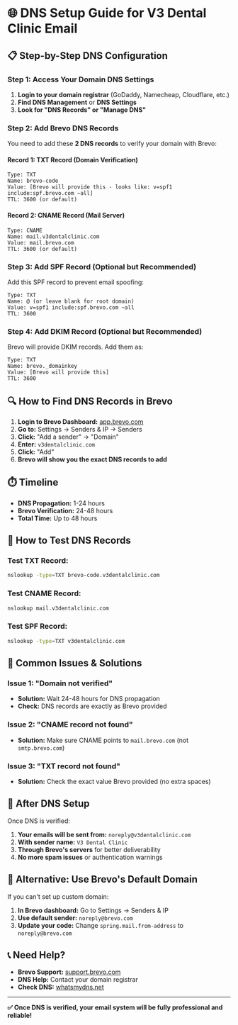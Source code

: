 # 🌐 DNS Setup Guide for V3 Dental Clinic Email

## 📋 **Step-by-Step DNS Configuration**

### **Step 1: Access Your Domain DNS Settings**

1. **Login to your domain registrar** (GoDaddy, Namecheap, Cloudflare, etc.)
2. **Find DNS Management** or **DNS Settings**
3. **Look for "DNS Records" or "Manage DNS"**

### **Step 2: Add Brevo DNS Records**

You need to add these **2 DNS records** to verify your domain with Brevo:

#### **Record 1: TXT Record (Domain Verification)**
```
Type: TXT
Name: brevo-code
Value: [Brevo will provide this - looks like: v=spf1 include:spf.brevo.com ~all]
TTL: 3600 (or default)
```

#### **Record 2: CNAME Record (Mail Server)**
```
Type: CNAME
Name: mail.v3dentalclinic.com
Value: mail.brevo.com
TTL: 3600 (or default)
```

### **Step 3: Add SPF Record (Optional but Recommended)**

Add this SPF record to prevent email spoofing:

```
Type: TXT
Name: @ (or leave blank for root domain)
Value: v=spf1 include:spf.brevo.com ~all
TTL: 3600
```

### **Step 4: Add DKIM Record (Optional but Recommended)**

Brevo will provide DKIM records. Add them as:

```
Type: TXT
Name: brevo._domainkey
Value: [Brevo will provide this]
TTL: 3600
```

## 🔍 **How to Find DNS Records in Brevo**

1. **Login to Brevo Dashboard:** [app.brevo.com](https://app.brevo.com)
2. **Go to:** Settings → Senders & IP → Senders
3. **Click:** "Add a sender" → "Domain"
4. **Enter:** `v3dentalclinic.com`
5. **Click:** "Add"
6. **Brevo will show you the exact DNS records to add**

## ⏱️ **Timeline**

- **DNS Propagation:** 1-24 hours
- **Brevo Verification:** 24-48 hours
- **Total Time:** Up to 48 hours

## 🧪 **How to Test DNS Records**

### **Test TXT Record:**
```bash
nslookup -type=TXT brevo-code.v3dentalclinic.com
```

### **Test CNAME Record:**
```bash
nslookup mail.v3dentalclinic.com
```

### **Test SPF Record:**
```bash
nslookup -type=TXT v3dentalclinic.com
```

## 🚨 **Common Issues & Solutions**

### **Issue 1: "Domain not verified"**
- **Solution:** Wait 24-48 hours for DNS propagation
- **Check:** DNS records are exactly as Brevo provided

### **Issue 2: "CNAME record not found"**
- **Solution:** Make sure CNAME points to `mail.brevo.com` (not `smtp.brevo.com`)

### **Issue 3: "TXT record not found"**
- **Solution:** Check the exact value Brevo provided (no extra spaces)

## 📧 **After DNS Setup**

Once DNS is verified:

1. **Your emails will be sent from:** `noreply@v3dentalclinic.com`
2. **With sender name:** `V3 Dental Clinic`
3. **Through Brevo's servers** for better deliverability
4. **No more spam issues** or authentication warnings

## 🔧 **Alternative: Use Brevo's Default Domain**

If you can't set up custom domain:

1. **In Brevo dashboard:** Go to Settings → Senders & IP
2. **Use default sender:** `noreply@brevo.com`
3. **Update your code:** Change `spring.mail.from-address` to `noreply@brevo.com`

## 📞 **Need Help?**

- **Brevo Support:** [support.brevo.com](https://support.brevo.com)
- **DNS Help:** Contact your domain registrar
- **Check DNS:** [whatsmydns.net](https://www.whatsmydns.net)

---

**✅ Once DNS is verified, your email system will be fully professional and reliable!**

